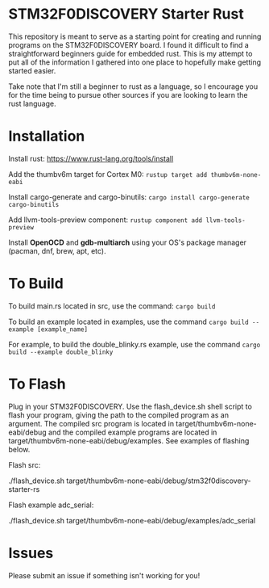 # STM32F0DISCOVERY Starter Rust

This repository is meant to serve as a starting point for creating and running programs on the STM32F0DISCOVERY board. I found it difficult to find a straightforward beginners guide for embedded rust. This is my attempt to put all of the information I gathered into one place to hopefully make getting started easier.

Take note that I'm still a beginner to rust as a language, so I encourage you for the time being to pursue other sources if you are looking to learn the rust language.

# Installation

Install rust: https://www.rust-lang.org/tools/install

Add the thumbv6m target for Cortex M0: `rustup target add thumbv6m-none-eabi`

Install cargo-generate and cargo-binutils: `cargo install cargo-generate cargo-binutils`

Add llvm-tools-preview component: `rustup component add llvm-tools-preview`

Install **OpenOCD** and **gdb-multiarch** using your OS's package manager (pacman, dnf, brew, apt, etc).

# To Build

To build main.rs located in src, use the command: `cargo build`

To build an example located in examples, use the command `cargo build --example [example_name]`

For example, to build the double_blinky.rs example, use the command `cargo build --example double_blinky`

# To Flash

Plug in your STM32F0DISCOVERY. Use the flash_device.sh shell script to flash your program, giving the path to the compiled program as an argument. The compiled src program is located in target/thumbv6m-none-eabi/debug and the compiled example programs are located in target/thumbv6m-none-eabi/debug/examples. See examples of flashing below.

Flash src:

./flash_device.sh target/thumbv6m-none-eabi/debug/stm32f0discovery-starter-rs

Flash example adc_serial:

./flash_device.sh target/thumbv6m-none-eabi/debug/examples/adc_serial

# Issues

Please submit an issue if something isn't working for you!
